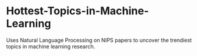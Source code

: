 # Hottest-Topics-in-Machine-Learning
Uses Natural Language Processing on NIPS papers to uncover the trendiest topics in machine learning research.
